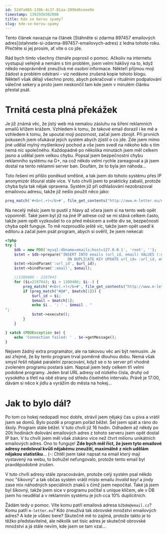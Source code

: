 ```yaml
---
id: 52dfa065-130b-4c37-81aa-289bd6ceee9e
timestamp: 1392936502000
title: Kde se berou spamy?
slug: kde-se-berou-spamy
---
```

<div class="alert alert-info">Tento článek navazuje na článek [Stáhněte si zdarma 897457 emailových adres](stahnete-si-zdarma-897457-emailovych-adres) z ledna tohoto roku. Přečtěte si jej prosím, ať víte o co jde.</div>

Rád bych tímto všechny čtenáře poprosil o pomoc. Ačkoliv na internetu vystupuji veřejně a nemám s tím problém, jsem velmi háklivý na to, když někdo neoprávněně zneužívá mé osobní informace. Někteří přijmou moji žádost a problém odstraní - viz nedávno zrušená kopie tohoto blogu. Někteří však dělají všechno proto, abych pokračoval v rituálním podpalování válečné sekery a proto jsem neskončil tam kde jsem v minulém článku přestal psát.

# Trnitá cesta plná překážek

Je již známá věc, že jistý web má nemalou zásluhu na šíření reklamních emailů křížem krážem. Vzhledem k tomu, že takové email dorazil i ke mě a vzhledem k tomu, že upoutal moji pozornost, začal jsem zbrojit. Při prvních pokusech jsem oťukával jejich systém abych zjistil o co jde. Zde jsem mimo jiné udělal mylný myšlenkový pochod a vše jsem svedl na někoho kdo s tím nemá nic společného. Každopádně po několika minutách jsem měl celkem jasno a udělal jsem velkou chybu. Popsal jsem bezpečnostní chybu reklamního systému na G+, na což někdo velmi rychle zareagoval a já jsem dostal na tento reklamní server ban. Doufám, že to byla jen náhoda...

Toto řešení mi přišlo poněkud směšné, a tak jsem do tohoto systému přes IP anonymizér šťoural stále více. V tuto chvíli jsem to prakticky zabalil, protože chyba byla tak nějak opravena. Systém již při odhlašování nezobrazoval emailovou adresu, takže již nešlo použít něco jako:

```php
preg_match('#<b>(.+)</b>#', file_get_contents("http://www.m-letter.eu/odh.html?c=$i&s=53&q=51"), $match);
```

Na necelý měsíc jsem to pustil z hlavy až včera jsem si na tento web opět vzpomněl. Také jsem byl již na jiné IP adrese což se mi stává celkem často, takže jsem opět vyzkoušel to co před měsícem a světe div se, bezpečností chyba opět funguje. To mě rozproudilo ještě víc, takže jsem opět usedl k editoru a začal jsem psát program, abych si ověřil, že jsem nekecal:

```php
<?php
try {
    $db = new PDO('mysql:dbname=emails;host=127.0.0.1', 'root', '');
    $stmt = $db->prepare("INSERT INTO emails (url_id, email) VALUES (:url_id, :email)
							ON DUPLICATE KEY UPDATE url_id= :url_id, email= :email");
	$stmt->bindParam(':url_id', $url_id);
	$stmt->bindParam(':email', $email);

	//1300486 - 2197943
	for ($i=2197943; $i > 1300486; $i--) {
		preg_match('#<b>(.+)</b>#', file_get_contents("http://www.m-letter.eu/odh.html?c=$i&s=53&q=51"), $match);
		if (preg_match("#@#", $match[1])) {
			$url_id = $i;
		    $email = $match[1];
		    echo $i . ': ' . $email . "
";
			$stmt->execute();
		}
	}

} catch (PDOException $e) {
    echo 'Connection failed: ' . $e->getMessage();
}
```

Nejsem žádný extra programátor, ale na takovou věc ani být nemusím. Je asi zřejmé, že by tento program trval poměrně dlouhou dobu. Nemá však smysl řešit nějaké paralelní zpracování, když se o to server při vhodně zvoleném programu postará sám. Napsal jsem tedy celkem tři velmi podobné programy. Jeden bral URL adresy od nízkého čísla, druhý od vysokého a třetí na obě strany od středu číselného intervalu. Právě je 17:00, dávám si něco k jídlu a vyrážím do města na hokej...

# Jak to bylo dál?

Po tom co hokej nedopadl moc dobře, strávil jsem nějaký čas u piva a vrátil jsem se domů. Bylo pozdě a program pořád běžel. Šel jsem spát a ráno do školy. Program stále běžel. V tuto chvíli již 16 hodin. Odhadem až někdy po 20ti hodinách dolování emailových adres z tohoto serveru jsem opět dostal IP ban. V tu chvíli jsem měl však získáno více než čtvrt milionu unikátních emailových adres. Ono to funguje! **Zde bych měl říct, že jsem tyto emailové adresy nedoloval kvůli nějakému zneužití, maximálně z nich udělám nějakou statistiku**... (-: Chtěl jsem také napsat na email který mají vystavený na webu, to bohužel nefungovalo, protože tento email byl pravděpodobně zrušen.

V tuto chvíli adresy stále zpracovávám, protože celý systém psal někdo moc "šikovný" a tak občas systém vrátil místo emailu *Invalid key!* a jindy zase mix náhodných speciálních znaků s čímž jsem nepočítal. Také já jsem byl šikovný, takže jsem sice v programu počítal s unique klíčem, ale v DB jsem ho neudělal a v reklamním systému je jich cca 10% duplicitních.

Žádám tedy o pomoc. Víte komu patří emailová adresa `b2bdm@email.cz`? Komu patří `m-letter.eu`? Kdo zneužívá tak obrovské množství emailových adres? A kde je vůbec bere? Skutečně mě to zajímá, protože takto je to těžko představitelné, ale několik set tisíc adres je skutečně obrovské množství a já stále nevím, kde jsem se tam vzal...